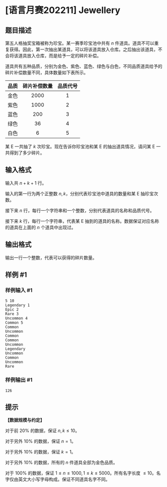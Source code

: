 # [语言月赛202211] Jewellery

## 题目描述

第五人格抽奖宝箱被称为珍宝。某一赛季珍宝池中共有 $n$ 件道具。道具不可以重复获得。因此，第一次抽出某道具，可以将该道具放入仓库。之后抽出该道具，不会将该道具放入仓库，而是给予一定的碎片补偿。

道具共有五种品质，分别为金色、紫色、蓝色、绿色与白色，不同品质道具给予的碎片补偿数量不同，具体数量如下表所示。

| 品质 | 碎片补偿数量 | 品质代号 |
| :---: | :---: | :---: |
| 金色 | $2000$ | $1$ |
| 紫色 | $1000$ | $2$ |
| 蓝色 | $200$ | $3$ |
| 绿色 | $36$ | $4$ |
| 白色 | $6$ | $5$ |

某 E 一共抽了 $k$ 次珍宝。现在告诉你珍宝池和某 E 的抽出道具情况，请问某 E 一共得到了多少碎片。

## 输入格式

输入共 $n+k+1$ 行。

输入的第一行为两个正整数 $n,k$，分别代表珍宝池中道具的数量和某 E 抽珍宝次数。

接下来 $n$ 行，每行一个字符串和一个整数，分别代表道具的名称和品质代号。

接下来 $k$ 行，每行一个字符串，代表某 E 抽到的道具的名称。数据保证对应名称的道具在上面的 $n$ 个道具中出现过。

## 输出格式

输出一行一个整数，代表可以获得的碎片数量。

## 样例 #1

### 样例输入 #1
```
5 10
Legendary 1
Epic 2
Rare 3
Uncommon 4
Common 5
Common
Uncommon
Common
Common
Uncommon
Legendary
Uncommon
Common
Uncommon
Rare
```

### 样例输出 #1

```
126
```

## 提示

**【数据规模与约定】**

对于前 $20\%$ 的数据，保证 $n, k \leq 10$。

对于另外 $10\%$ 的数据，保证 $n = 1$。

对于另外 $10\%$ 的数据，保证 $k = 1$。

对于另外 $10\%$ 的数据，所有的 $n$ 件道具全部为金色品质。

对于 $100\%$ 的数据，保证 $1 \leq n \leq 1000, 1 \leq k \le 5000$。所有名字长度 $\leq 10$。名字仅由英文大小写字母构成。保证不同道具名字不同。
